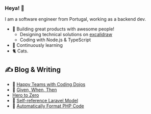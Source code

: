 ### Heya! 👋

I am a software engineer from Portugal, working as a backend dev.
- 🚀 Building great products with awesome people!
  - Designing technical solutions on [excalidraw](https://excalidraw.com/)
  - Coding with Node.js & TypeScript
- 🌱 Continuously learning
- 🐈 Cats.

## ✍️ Blog & Writing

- 🥋 [Happy Teams with Coding Dojos](https://medium.com/geekculture/happy-teams-with-coding-dojos-de1ff74de23)
- 🧪 [Given, When, Then](https://joaorbrandao.medium.com/given-when-then-326d86a3c165#a4a1-79ad35f7dcdd)
- [Hero to Zero](https://joaorbrandao.medium.com/hero-to-zero-ba8de7f47828)
- 🔄 [Self-reference Laravel Model](https://joaorbrandao.medium.com/self-reference-laravel-model-fa8a7b37360d)
- 💅 [Automatically Format PHP Code](https://joaorbrandao.medium.com/automatically-format-php-code-af6d495b3823)
